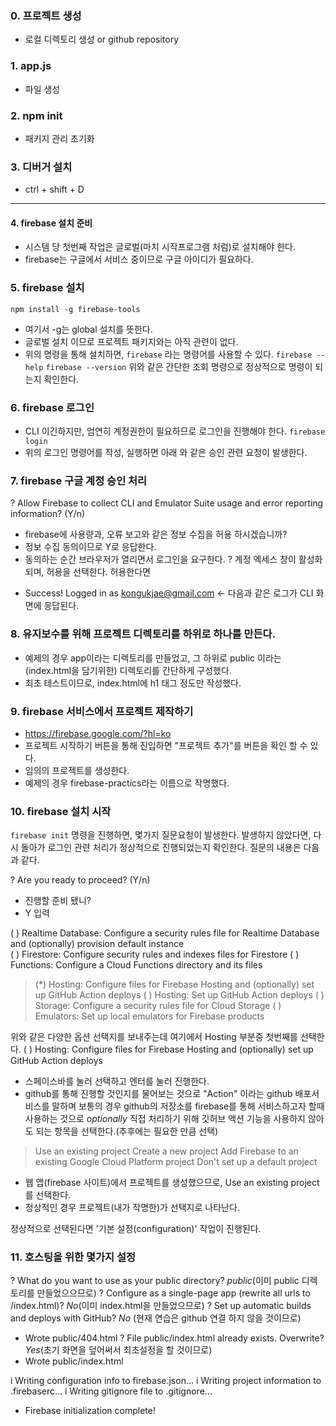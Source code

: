 ### 0. 프로젝트 생성
- 로컬 디렉토리 생성 or github repository
### 1. app.js 
- 파일 생성
### 2. npm init
- 패키지 관리 초기화
### 3. 디버거 설치
- ctrl + shift + D
-------

#### 4. firebase 설치 준비
- 시스템 당 첫번째 작업은 글로벌(마치 시작프로그램 처럼)로 설치해야 한다.
- firebase는 구글에서 서비스 중이므로 구글 아이디가 필요하다.

### 5. firebase 설치
`npm install -g firebase-tools`
- 여기서 -g는 global 설치를 뜻한다.
- 글로벌 설치 이므로 프로젝트 패키지와는 아직 관련이 없다.
- 위의 명령을 통해 설치하면, `firebase` 라는 명령어를 사용할 수 있다.
`firebase --help`
`firebase --version`
위와 같은 간단한 조회 명령으로 정상적으로 명령이 되는지 확인한다.

### 6. firebase 로그인
- CLI 이긴하지만, 엄연히 계정권한이 필요하므로 로그인을 진행해야 한다.
`firebase login`
- 위의 로그인 명령어를 작성, 실행하면 아래 와 같은 승인 관련 요청이 발생한다.

### 7. firebase 구글 계정 승인 처리
? Allow Firebase to collect CLI and Emulator Suite usage and error reporting information? (Y/n) 
- firebase에 사용량과, 오류 보고와 같은 정보 수집을 허용 하시겠습니까?
- 정보 수집 동의이므로 Y로 응답한다. 
- 동의하는 순간 브라우저가 열리면서 로그인을 요구한다.
? 계정 엑세스 창이 활성화되며, 허용을 선택한다.
허용한다면
+  Success! Logged in as kongukjae@gmail.com <- 다음과 같은 로그가 CLI 화면에 응답된다.

### 8. 유지보수를 위해 프로젝트 디렉토리를 하위로 하나를 만든다.
- 예제의 경우 app이라는 디렉토리를 만들었고, 그 하위로 public 이라는(index.html을 담기위한) 디렉토리를 간단하게 구성했다.
- 최초 테스트이므로, index.html에 h1 태그 정도만 작성했다.

### 9. firebase 서비스에서 프로젝트 제작하기
- https://firebase.google.com/?hl=ko
- 프로젝트 시작하기 버튼을 통해 진입하면 "프로젝트 추가"를 버튼을 확인 할 수 있다.
- 임의의 프로젝트를 생성한다.
- 예제의 경우 firebase-practics라는 이름으로 작명했다.

### 10. firebase 설치 시작
`firebase init` 명령을 진행하면, 몇가지 질문요청이 발생한다.
발생하지 않았다면, 다시 돌아가 로그인 관련 처리가 정상적으로 진행되었는지 확인한다.
질문의 내용은 다음과 같다.

? Are you ready to proceed? (Y/n) 
- 진행할 준비 됐니?
- Y 입력

( ) Realtime Database: Configure a security rules file for Realtime Database and (optionally) provision default instance    
 ( ) Firestore: Configure security rules and indexes files for Firestore
 ( ) Functions: Configure a Cloud Functions directory and its files
> (*) Hosting: Configure files for Firebase Hosting and (optionally) set up GitHub Action deploys
 ( ) Hosting: Set up GitHub Action deploys
 ( ) Storage: Configure a security rules file for Cloud Storage
 ( ) Emulators: Set up local emulators for Firebase products

 위와 같은 다양한 옵션 선택지를 보내주는데 여기에서 Hosting 부분중 첫번째를 선택한다.
 ( ) Hosting: Configure files for Firebase Hosting and (optionally) set up GitHub Action deploys
 - 스페이스바를 눌러 선택하고 엔터를 눌러 진행한다.
 - github를 통해 진행할 것인지를 물어보는 것으로 "Action" 이라는 github 배포서비스를 말하며 보통의 경우 github의 저장소를 firebase를 통해 서비스하고자 할때 사용하는 것으로 *optionally* 직접 처리하기 위해 깃허브 액션 기능을 사용하지 않아도 되는 항목을 선택한다.(추후에는 필요한 만큼 선택)

  > Use an existing project
  Create a new project
  Add Firebase to an existing Google Cloud Platform project
  Don't set up a default project

 - 웹 앱(firebase 사이트)에서 프로젝트를 생성했으므로, Use an existing project를 선택한다.
 - 정상적인 경우 프로젝트(내가 작명한)가 선택지로 나타난다.

 정상적으로 선택된다면 '기본 설정(configuration)' 작업이 진행된다.

### 11. 호스팅을 위한 몇가지 설정

? What do you want to use as your public directory? *public*(이미 public 디렉토리를 만들었으으므로)
? Configure as a single-page app (rewrite all urls to /index.html)? *No*(이미 index.html을 만들었으므로)
? Set up automatic builds and deploys with GitHub? *No* (현재 연습은 github 연결 하지 않을 것이므로)
+  Wrote public/404.html
? File public/index.html already exists. Overwrite? *Yes*(초기 화면을 덮어써서 최초설정을 할 것이므로)
+  Wrote public/index.html

i  Writing configuration info to firebase.json...
i  Writing project information to .firebaserc...
i  Writing gitignore file to .gitignore...

+  Firebase initialization complete!
